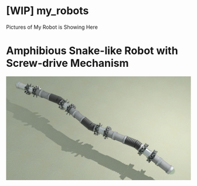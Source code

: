 # [WIP] my_robots
Pictures of My Robot is Showing Here
# Amphibious Snake-like Robot with Screw-drive Mechanism
![My Image](https://github.com/Xiaoyu0601-Wang/my_robots/blob/main/amphibious_snake_like_robot/amphibious_snake_like_robot.jpg)
